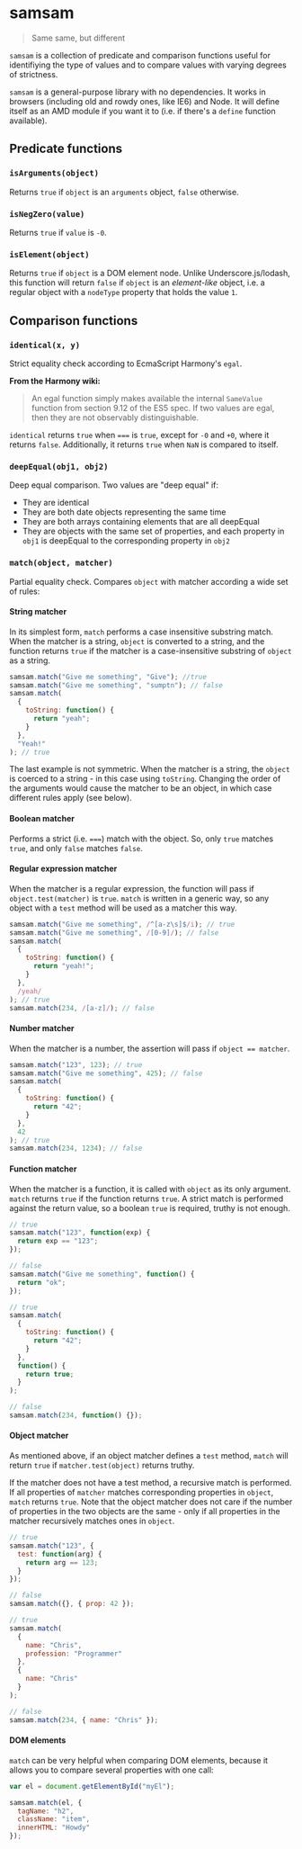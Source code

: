 # samsam

> Same same, but different

`samsam` is a collection of predicate and comparison functions useful for
identifiying the type of values and to compare values with varying degrees of
strictness.

`samsam` is a general-purpose library with no dependencies. It works in browsers
(including old and rowdy ones, like IE6) and Node. It will define itself as an
AMD module if you want it to (i.e. if there's a `define` function available).

## Predicate functions

### `isArguments(object)`

Returns `true` if `object` is an `arguments` object, `false` otherwise.

### `isNegZero(value)`

Returns `true` if `value` is `-0`.

### `isElement(object)`

Returns `true` if `object` is a DOM element node. Unlike
Underscore.js/lodash, this function will return `false` if `object` is an
_element-like_ object, i.e. a regular object with a `nodeType` property that
holds the value `1`.

## Comparison functions

### `identical(x, y)`

Strict equality check according to EcmaScript Harmony's `egal`.

**From the Harmony wiki:**

> An egal function simply makes available the internal `SameValue` function
> from section 9.12 of the ES5 spec. If two values are egal, then they are not
> observably distinguishable.

`identical` returns `true` when `===` is `true`, except for `-0` and
`+0`, where it returns `false`. Additionally, it returns `true` when
`NaN` is compared to itself.

### `deepEqual(obj1, obj2)`

Deep equal comparison. Two values are "deep equal" if:

- They are identical
- They are both date objects representing the same time
- They are both arrays containing elements that are all deepEqual
- They are objects with the same set of properties, and each property
  in `obj1` is deepEqual to the corresponding property in `obj2`

### `match(object, matcher)`

Partial equality check. Compares `object` with matcher according a wide set of
rules:

#### String matcher

In its simplest form, `match` performs a case insensitive substring match.
When the matcher is a string, `object` is converted to a string, and the
function returns `true` if the matcher is a case-insensitive substring of
`object` as a string.

```javascript
samsam.match("Give me something", "Give"); //true
samsam.match("Give me something", "sumptn"); // false
samsam.match(
  {
    toString: function() {
      return "yeah";
    }
  },
  "Yeah!"
); // true
```

The last example is not symmetric. When the matcher is a string, the `object`
is coerced to a string - in this case using `toString`. Changing the order of
the arguments would cause the matcher to be an object, in which case different
rules apply (see below).

#### Boolean matcher

Performs a strict (i.e. `===`) match with the object. So, only `true`
matches `true`, and only `false` matches `false`.

#### Regular expression matcher

When the matcher is a regular expression, the function will pass if
`object.test(matcher)` is `true`. `match` is written in a generic way, so
any object with a `test` method will be used as a matcher this way.

```javascript
samsam.match("Give me something", /^[a-z\s]$/i); // true
samsam.match("Give me something", /[0-9]/); // false
samsam.match(
  {
    toString: function() {
      return "yeah!";
    }
  },
  /yeah/
); // true
samsam.match(234, /[a-z]/); // false
```

#### Number matcher

When the matcher is a number, the assertion will pass if `object == matcher`.

```javascript
samsam.match("123", 123); // true
samsam.match("Give me something", 425); // false
samsam.match(
  {
    toString: function() {
      return "42";
    }
  },
  42
); // true
samsam.match(234, 1234); // false
```

#### Function matcher

When the matcher is a function, it is called with `object` as its only
argument. `match` returns `true` if the function returns `true`. A strict
match is performed against the return value, so a boolean `true` is required,
truthy is not enough.

```javascript
// true
samsam.match("123", function(exp) {
  return exp == "123";
});

// false
samsam.match("Give me something", function() {
  return "ok";
});

// true
samsam.match(
  {
    toString: function() {
      return "42";
    }
  },
  function() {
    return true;
  }
);

// false
samsam.match(234, function() {});
```

#### Object matcher

As mentioned above, if an object matcher defines a `test` method, `match`
will return `true` if `matcher.test(object)` returns truthy.

If the matcher does not have a test method, a recursive match is performed. If
all properties of `matcher` matches corresponding properties in `object`,
`match` returns `true`. Note that the object matcher does not care if the
number of properties in the two objects are the same - only if all properties in
the matcher recursively matches ones in `object`.

```javascript
// true
samsam.match("123", {
  test: function(arg) {
    return arg == 123;
  }
});

// false
samsam.match({}, { prop: 42 });

// true
samsam.match(
  {
    name: "Chris",
    profession: "Programmer"
  },
  {
    name: "Chris"
  }
);

// false
samsam.match(234, { name: "Chris" });
```

#### DOM elements

`match` can be very helpful when comparing DOM elements, because it allows
you to compare several properties with one call:

```javascript
var el = document.getElementById("myEl");

samsam.match(el, {
  tagName: "h2",
  className: "item",
  innerHTML: "Howdy"
});
```
